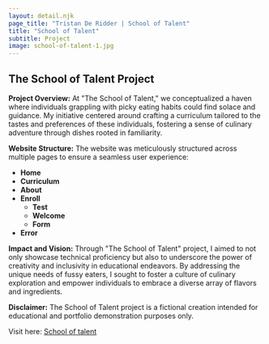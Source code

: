 ```yaml
---
layout: detail.njk
page_title: "Tristan De Ridder | School of Talent"
title: "School of Talent"
subtitle: Project
image: school-of-talent-1.jpg
---
```


## The School of Talent Project

**Project Overview:**
At "The School of Talent," we conceptualized a haven where individuals grappling with picky eating habits could find solace and guidance. My initiative centered around crafting a curriculum tailored to the tastes and preferences of these individuals, fostering a sense of culinary adventure through dishes rooted in familiarity.

**Website Structure:**
The website was meticulously structured across multiple pages to ensure a seamless user experience:
- **Home**
- **Curriculum** 
- **About**
- **Enroll**
  - **Test**
  - **Welcome**
  - **Form**
- **Error**

**Impact and Vision:**
Through "The School of Talent" project, I aimed to not only showcase technical proficiency but also to underscore the power of creativity and inclusivity in educational endeavors. By addressing the unique needs of fussy eaters, I sought to foster a culture of culinary exploration and empower individuals to embrace a diverse array of flavors and ingredients.


**Disclaimer:**
The School of Talent project is a fictional creation intended for educational and portfolio demonstration purposes only.


Visit here: [School of talent](https://tristanderidder.be/int2/palateoasis/)